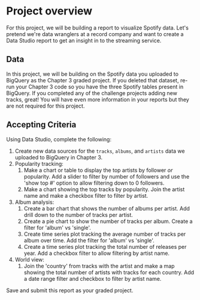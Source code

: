 # Project overview
For this project, we will be building a report to visualize Spotify data. Let's pretend we're data wranglers at a record company and want to create a Data Studio report to get an insight in to the streaming service.

## Data
In this project, we will be building on the Spotify data you uploaded to BigQuery as the Chapter 3 graded project. If you deleted that dataset, re-run your Chapter 3 code so you have the three Spotify tables present in BigQuery. If you completed any of the challenge projects adding new tracks, great! You will have even more information in your reports but they are not required for this project.

## Accepting Criteria
Using Data Studio, complete the following:

1. Create new data sources for the `tracks`, `albums`, and `artists` data we uploaded to BigQuery in Chapter 3.
1. Popularity tracking:
    1. Make a chart or table to display the top artists by follower _or_ popularity. Add a slider to filter by number of followers and use the 'show top #' option to allow filtering down to 0 followers.
    1. Make a chart showing the top tracks by popularity. Join the artist name and make a checkbox filter to filter by artist.
1. Album analysis:
    1. Create a bar chart that shows the number of albums per artist. Add drill down to the number of tracks per artist.
    1. Create a pie chart to show the number of tracks per album. Create a filter for 'album' vs 'single'.
    1. Create  time series plot tracking the average number of tracks per album over time. Add the filter for 'album' vs 'single'.
    1. Create a time series plot tracking the total number of releases per year. Add a checkbox filter to allow filtering by artist name.
1. World view:
    1. Join the 'country' from tracks with the artist and make a map showing the total number of artists with tracks for each country. Add a date range filter and checkbox to filter by artist name.

Save and submit this report as your graded project.